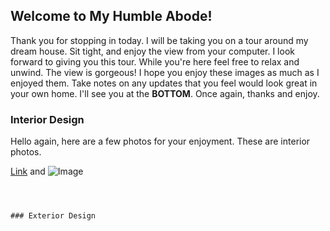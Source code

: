 ## Welcome to My Humble Abode!

Thank you for stopping in today. I will be taking you on a tour around my dream house. Sit tight, and enjoy the view from your computer. I look forward to giving you this tour. While you're here feel free to relax and unwind. The view is gorgeous! I hope you enjoy these images as much as I enjoyed them. Take notes on any updates that you feel would look great in your own home. I'll see you at the **BOTTOM**. Once again, thanks and enjoy. 


### Interior Design

Hello again, here are a few photos for your enjoyment. These are interior photos.





[Link](url) and ![Image](src)
```



### Exterior Design

